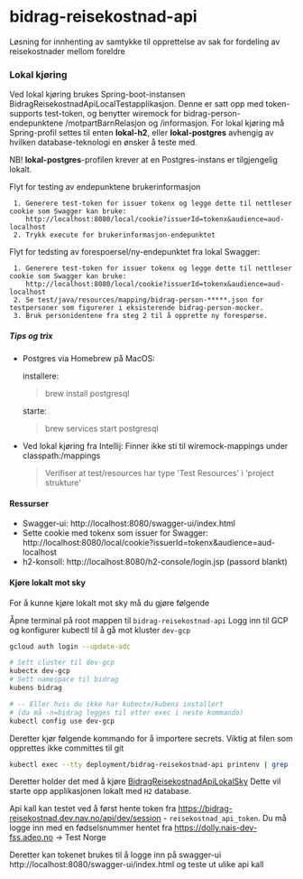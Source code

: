 # bidrag-reisekostnad-api
Løsning for innhenting av samtykke til opprettelse av sak for fordeling av reisekostnader mellom foreldre

### Lokal kjøring
Ved lokal kjøring brukes Spring-boot-instansen BidragReisekostnadApiLocalTestapplikasjon. Denne er satt opp med token-supports test-token, og benytter 
wiremock for bidrag-person-endepunktene /motpartBarnRelasjon og /informasjon. For lokal kjøring må Spring-profil settes til enten <b>lokal-h2</b>,
 eller <b>lokal-postgres</b> avhengig av hvilken database-teknologi en ønsker å teste med. 

NB! <b>lokal-postgres</b>-profilen krever at en Postgres-instans er tilgjengelig lokalt. 

Flyt for testing av endepunktene brukerinformasjon

     1. Generere test-token for issuer tokenx og legge dette til nettleser cookie som Swagger kan bruke: 
        http://localhost:8080/local/cookie?issuerId=tokenx&audience=aud-localhost
     2. Trykk execute for brukerinformasjon-endepunktet

Flyt for tedsting av forespoersel/ny-endepunktet fra lokal Swagger:
     
     1. Generere test-token for issuer tokenx og legge dette til nettleser cookie som Swagger kan bruke:
        http://localhost:8080/local/cookie?issuerId=tokenx&audience=aud-localhost
     2. Se test/java/resources/mapping/bidrag-person-*****.json for testpersoner som figurerer i eksisterende bidrag-person-mocker.
     3. Bruk personidentene fra steg 2 til å opprette ny forespørse.

##### Tips og trix

* Postgres via Homebrew på MacOS:

   installere: 
    >brew install postgresql

    starte:
    >brew services start postgresql
* Ved lokal kjøring fra Intellij: Finner ikke sti til wiremock-mappings under classpath:/mappings
    >Verifiser at test/resources har type 'Test Resources' i 'project strukture'
  
#### Ressurser
 - Swagger-ui: http://localhost:8080/swagger-ui/index.html
 - Sette cookie med tokenx som issuer for Swagger: http://localhost:8080/local/cookie?issuerId=tokenx&audience=aud-localhost
 - h2-konsoll: http://localhost:8080/h2-console/login.jsp (passord blankt)

#### Kjøre lokalt mot sky
For å kunne kjøre lokalt mot sky må du gjøre følgende

Åpne terminal på root mappen til `bidrag-reisekostnad-api`
Logg inn til GCP og konfigurer kubectl til å gå mot kluster `dev-gcp`
```bash
gcloud auth login --update-adc

# Sett cluster til dev-gcp
kubectx dev-gcp
# Sett namespace til bidrag
kubens bidrag 

# -- Eller hvis du ikke har kubectx/kubens installert 
# (da må -n=bidrag legges til etter exec i neste kommando)
kubectl config use dev-gcp
```
Deretter kjør følgende kommando for å importere secrets. Viktig at filen som opprettes ikke committes til git

```bash
kubectl exec --tty deployment/bidrag-reisekostnad-api printenv | grep -E 'AZURE_APP_CLIENT_ID|AZURE_APP_CLIENT_SECRET|TOKEN_X|BIDRAG_PERSON_URL|BIDRAG_DOKUMENT_URL|SCOPE|AZURE_OPENID_CONFIG_TOKEN_ENDPOINT|AZURE_APP_TENANT_ID|AZURE_APP_WELL_KNOWN_URL' > src/main/resources/application-lokal-sky-secrets.properties
```

Deretter holder det med å kjøre [BidragReisekostnadApiLokalSky](src/test/java/no/nav/bidrag/reisekostnad/BidragReisekostnadApiLokalSky.java)
Dette vil starte opp applikasjonen lokalt med `H2` database. 

Api kall kan testet ved å først hente token fra https://bidrag-reisekostnad.dev.nav.no/api/dev/session - `reisekostnad_api_token`. 
Du må logge inn med en fødselsnummer hentet fra https://dolly.nais-dev-fss.adeo.no -> Test Norge

Deretter kan tokenet brukes til å logge inn på swagger-ui http://localhost:8080/swagger-ui/index.html og teste ut ulike api kall
